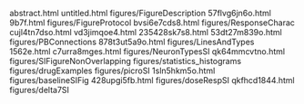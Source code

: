 abstract.html
untitled.html
figures/FigureDescription
57flvg6jn6o.html
9b7f.html
figures/FigureProtocol
bvsi6e7cds8.html
figures/ResponseCharac
cujl4tn7dso.html
vd3jimqoe4.html
235428sk7s8.html
53dt27m839o.html
figures/PBConnections
878t3ut5a9o.html
figures/LinesAndTypes
1562e.html
c7urra8mges.html
figures/NeuronTypesSI
qk64mmcvtno.html
figures/SIFigureNonOverlapping
figures/statistics_histograms
figures/drugExamples
figures/picroSI
1sln5hkm5o.html
figures/baselineSIFig
428upgi5fb.html
figures/doseRespSI
qkfhcd1844.html
figures/delta7SI